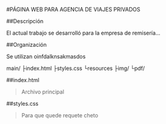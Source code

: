 #PÁGINA WEB PARA AGENCIA DE VIAJES PRIVADOS

##Descripción

El actual trabajo se desarrolló para la empresa de remisería...

##Organización

Se utilizan oinfdalknsakmasdos

main/
├index.html
├styles.css
└resources
  ├img/
  └pdf/

##index.html
> Archivo principal


##styles.css
> Para que quede requete cheto